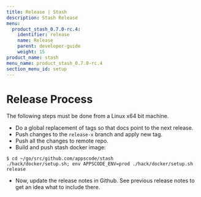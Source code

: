```yaml
---
title: Release | Stash
description: Stash Release
menu:
  product_stash_0.7.0-rc.4:
    identifier: release
    name: Release
    parent: developer-guide
    weight: 15
product_name: stash
menu_name: product_stash_0.7.0-rc.4
section_menu_id: setup
---
```


# Release Process

The following steps must be done from a Linux x64 bit machine.

- Do a global replacement of tags so that docs point to the next release.
- Push changes to the `release-x` branch and apply new tag.
- Push all the changes to remote repo.
- Build and push stash docker image:
```console
$ cd ~/go/src/github.com/appscode/stash
./hack/docker/setup.sh; env APPSCODE_ENV=prod ./hack/docker/setup.sh release
```

- Now, update the release notes in Github. See previous release notes to get an idea what to include there.
